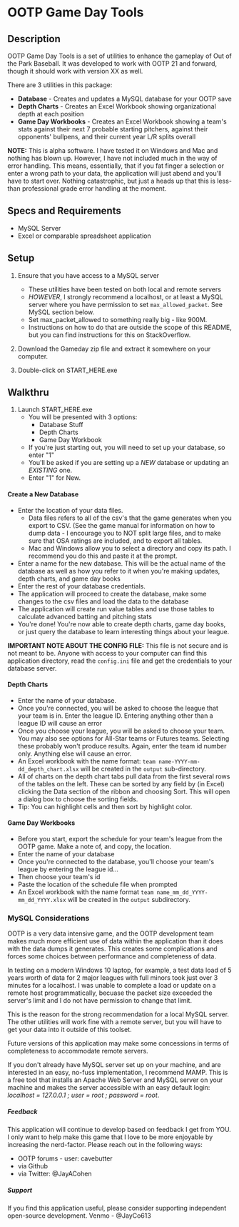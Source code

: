 # OOTP Game Day Tools

## Description
OOTP Game Day Tools is a set of utilities to enhance the gameplay of Out of the Park Baseball. It was developed to work with OOTP 21 and forward, though it should work with version XX as well.

There are 3 utilities in this package:
* **Database** - Creates and updates a MySQL database for your OOTP save
* **Depth Charts** - Creates an Excel Workbook showing organizational depth at each position
* **Game Day Workbooks** - Creates an Excel Workbook showing a team's stats against their next 7 probable starting pitchers, against their opponents' bullpens, and their current year L/R splits overall

**NOTE:** This is alpha software.  I have tested it on Windows and Mac and nothing has blown up.  However, I have not included much in the way of error handling.  This means, essentially, that if you fat finger a selection or enter a wrong path to your data, the application will just abend and you'll have to start over.  Nothing catastrophic, but just a heads up that this is less-than professional grade error handling at the moment.
## Specs and Requirements
* MySQL Server
* Excel or comparable spreadsheet application

## Setup
1. Ensure that you have access to a MySQL server
    - These utilities have been tested on both local and remote servers
    - *HOWEVER*, I strongly recommend a localhost, or at least a MySQL server where you have permission to set `max_allowed_packet`.  See MySQL section below.
    - Set max_packet_allowed to something really big - like 900M.
    - Instructions on how to do that are outside the scope of this README, but you can find instructions for this on StackOverflow.

2. Download the Gameday zip file and extract it somewhere on your computer.

3. Double-click on START_HERE.exe

## Walkthru
1. Launch START_HERE.exe
    - You will be presented with 3 options:
        - Database Stuff
        - Depth Charts
        - Game Day Workbook
    - If you're just starting out, you will need to set up your database, so enter "1"
    - You'll be asked if you are setting up a *NEW* database or updating an *EXISTING* one.
    - Enter "1" for New.

#### Create a New Database
* Enter the location of your data files.
    - Data files refers to all of the csv's that the game generates when you export to CSV.  (See the game manual for information on how to dump data - I encourage you to NOT split large files, and to make sure that OSA ratings are included, and to export all tables.
    - Mac and Windows allow you to select a directory and copy its path.  I recommend you do this and paste it at the prompt.
* Enter a name for the new database.  This will be the actual name of the database as well as how you refer to it when you're making updates, depth charts, and game day books
* Enter the rest of your database credentials.
* The application will proceed to create the database, make some changes to the csv files and load the data to the database
* The application will create run value tables and use those tables to calculate advanced batting and pitching stats
* You're done!  You're now able to create depth charts, game day books, or just query the database to learn interesting things about your league.


**IMPORTANT NOTE ABOUT THE CONFIG FILE:** This file is not secure and is not meant to be.  Anyone with access to your computer can find this application directory, read the `config.ini` file and get the credentials to your database server.

#### Depth Charts
*  Enter the name of your database.
*  Once you're connected, you will be asked to choose the league that your team is in.  Enter the league ID.  Entering anything other than a league ID will cause an error
*  Once you choose your league, you will be asked to choose your team.  You may also see options for All-Star teams or Futures teams.  Selecting these probably won't produce results.  Again, enter the team id number only.  Anything else will cause an error.
*  An Excel workbook with the name format: `team name-YYYY-mm-dd_depth_chart.xlsx` will be created in the `output` sub-directory.
*  All of charts on the depth chart tabs pull data from the first several rows of the tables on the left.  These can be sorted by any field by (in Excel) clicking the Data section of the ribbon and choosing Sort.  This will open a dialog box to choose the sorting fields.
*  Tip:  You can highlight cells and then sort by highlight color.

#### Game Day Workbooks
* Before you start, export the schedule for your team's league from the OOTP game.  Make a note of, and copy, the location.
* Enter the name of your database
* Once you're connected to the database, you'll choose your team's league by entering the league id...
* Then choose your team's id
* Paste the location of the schedule file when prompted
* An Excel workbook with the name format `team name_mm_dd_YYYY-mm_dd_YYYY.xlsx` will be created in the `output` subdirectory.



### MySQL Considerations
OOTP is a very data intensive game, and the OOTP development team makes much more efficient use of data within the application than it does with the data dumps it generates.  This creates some complications and forces some choices between performance and completeness of data.

In testing on a modern Windows 10 laptop, for example, a test data load of 5 years worth of data for 2 major leagues with full minors took just over 3 minutes for a localhost.  I was unable to complete a load or update on a remote host programmatically, becuase the packet size exceeded the server's limit and I do not have permission to change that limit.

This is the reason for the strong recommendation for a local MySQL server.  The other utilities will work fine with a remote server, but you will have to get your data into it outside of this toolset.

Future versions of this application may make some concessions in terms of completeness to accommodate remote servers.

If you don't already have MySQL server set up on your machine, and are interested in an easy, no-fuss implementation, I recommend MAMP.
This is a free tool that installs an Apache Web Server and MySQL server on your machine and makes the server accessible with an easy default login:
*localhost = 127.0.0.1 ; user = root ; password = root*.

##### Feedback
This application will continue to develop based on feedback I get from YOU.  I only want to help make this game that I love to be more enjoyable by increasing the nerd-factor.  Please reach out in the following ways:
* OOTP forums - user: cavebutter
* via Github
* via Twitter: @JayACohen

##### Support
If you find this application useful, please consider supporting independent open-source development.
Venmo - @JayCo613